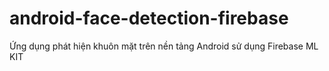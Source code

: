 # android-face-detection-firebase
Ứng dụng phát hiện khuôn mặt trên nền tảng Android sử dụng Firebase ML KIT

